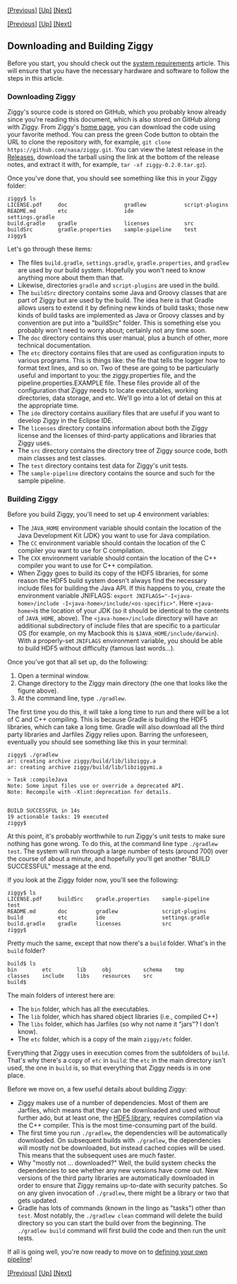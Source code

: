 <a href="pipeline-architecture.md">[Previous]</a> <a href="user-manual.md">[Up]</a> <a href="configuring-pipeline.md">[Next]</a>

[[Previous]](pipeline-architecture.md)
[[Up]](user-manual.md)
[[Next]](configuring-pipeline.md)

## Downloading and Building Ziggy

Before you start, you should check out the [system requirements](system-requirements.md) article. This will ensure that you have the necessary hardware and software to follow the steps in this article. 

### Downloading Ziggy

Ziggy's source code is stored on GitHub, which you probably know already since you're reading this document, which is also stored on GitHub along with Ziggy. From Ziggy's [home page](https://github.com/nasa/ziggy), you can download the code using your favorite method. You can press the green Code button to obtain the URL to clone the repository with, for example, `git clone https://github.com/nasa/ziggy.git`. You can view the latest release in the [Releases](https://github.com/nasa/ziggy/releases), download the tarball using the link at the bottom of the release notes, and extract it with, for example, `tar -xf ziggy-0.2.0.tar.gz`).

Once you've done that, you should see something like this in your Ziggy folder:

```console
ziggy$ ls
LICENSE.pdf     doc                  gradlew            script-plugins
README.md       etc                  ide                settings.gradle
build.gradle    gradle               licenses           src
buildSrc        gradle.properties    sample-pipeline    test
ziggy$ 
```

Let's go through these items:

- The files `build.gradle`, `settings.gradle`, `gradle.properties`, and `gradlew` are used by our build system. Hopefully you won't need to know anything more about them than that.
- Likewise, directories `gradle` and `script-plugins` are used in the build.
- The `buildSrc` directory contains some Java and Groovy classes that are part of Ziggy but are used by the build. The idea here is that Gradle allows users to extend it by defining new kinds of build tasks; those new kinds of build tasks are implemented as Java or Groovy classes and by convention are put into a "buildSrc" folder. This is something else you probably won't need to worry about; certainly not any time soon.
- The `doc` directory contains this user manual, plus a bunch of other, more technical documentation. 
- The `etc` directory contains files that are used as configuration inputs to various programs. This is things like: the file that tells the logger how to format text lines, and so on. Two of these are going to be particularly useful and important to you: the ziggy.properties file, and the pipeline.properties.EXAMPLE file. These files provide all of the configuration that Ziggy needs to locate executables, working directories, data storage, and etc. We'll go into a lot of detail on this at the appropriate time.
- The `ide` directory contains auxiliary files that are useful if you want to develop Ziggy in the Eclipse IDE. 
- The `licenses` directory contains information about both the Ziggy license and the licenses of third-party applications and libraries that Ziggy uses. 
- The `src` directory contains the directory tree of Ziggy source code, both main classes and test classes. 
- The `test` directory contains test data for Ziggy's unit tests. 
- The `sample-pipeline` directory contains the source and such for the sample pipeline. 

### Building Ziggy

Before you build Ziggy, you'll need to set up 4 environment variables:

- The `JAVA_HOME` environment variable should contain the location of the Java Development Kit (JDK) you want to use for Java compilation.
- The `CC` environment variable should contain the location of the C compiler you want to use for C compilation.
- The `CXX` environment variable should contain the location of the C++ compiler you want to use for C++ compilation.
- When Ziggy goes to build its copy of the HDF5 libraries, for some reason the HDF5 build system doesn't always find the necessary include files for building the Java API. If this happens to you, create the environment variable JNIFLAGS: `export JNIFLAGS="-I<java-home>/include -I<java-home>/include/<os-specific>"`. Here `<java-home>`is the location of your JDK (so it should be identical to the contents of `JAVA_HOME`, above). The `<java-home>/include` directory will have an additional subdirectory of include files that are specific to a particular OS (for example, on my Macbook this is `$JAVA_HOME/include/darwin`). With a properly-set `JNIFLAGS` environment variable, you should be able to build HDF5 without difficulty (famous last words...).

Once you've got that all set up, do the following:

1. Open a terminal window.
2. Change directory to the Ziggy main directory (the one that looks like the figure above).
3. At the command line, type `./gradlew`.

The first time you do this, it will take a long time to run and there will be a lot of C and C++ compiling. This is because Gradle is building the HDF5 libraries, which can take a long time. Gradle will also download all the third party libraries and Jarfiles Ziggy relies upon. Barring the unforeseen, eventually you should see something like this in your terminal:

```console
ziggy$ ./gradlew
ar: creating archive ziggy/build/lib/libziggy.a
ar: creating archive ziggy/build/lib/libziggymi.a

> Task :compileJava 
Note: Some input files use or override a deprecated API.
Note: Recompile with -Xlint:deprecation for details.


BUILD SUCCESSFUL in 14s
19 actionable tasks: 19 executed
ziggy$ 
```

At this point, it's probably worthwhile to run Ziggy's unit tests to make sure nothing has gone wrong. To do this, at the command line type `./gradlew test`. The system will run through a large number of tests (around 700) over the course of about a minute, and hopefully you'll get another "BUILD SUCCESSFUL" message at the end. 

If you look at the Ziggy folder now, you'll see the following:

```console
ziggy$ ls
LICENSE.pdf     buildSrc    gradle.properties    sample-pipeline    test
README.md       doc         gradlew              script-plugins
build           etc         ide                  settings.gradle
build.gradle    gradle      licenses             src
ziggy$ 
```

Pretty much the same, except that now there's a `build` folder. What's in the `build` folder?

```console
build$ ls
bin        etc        lib     obj          schema    tmp
classes    include    libs    resources    src
build$ 
```

The main folders of interest here are:

- The `bin` folder, which has all the executables. 
- The `lib` folder, which has shared object libraries (i.e., compiled C++)
- The `libs` folder, which has Jarfiles (so why not name it "jars"? I don't know).
- The `etc` folder, which is a copy of the main `ziggy/etc` folder. 

Everything that Ziggy uses in execution comes from the subfolders of `build`. That's why there's a copy of `etc` in `build`: the `etc` in the main directory isn't used, the one in `build` is, so that everything that Ziggy needs is in one place. 

Before we move on, a few useful details about building Ziggy:

- Ziggy makes use of a number of dependencies. Most of them are Jarfiles, which means that they can be downloaded and used without further ado, but at least one, the [HDF5 library](https://www.hdfgroup.org/solutions/hdf5/), requires compilation via the C++ compiler. This is the most time-consuming part of the build.
- The first time you run `./gradlew`, the dependencies will be automatically downloaded. On subsequent builds with `./gradlew`, the dependencies will mostly not be downloaded, but instead cached copies will be used. This means that the subsequent uses are much faster. 
- Why "mostly not ... downloaded?" Well, the build system checks the dependencies to see whether any new versions have come out. New versions of the third party libraries are automatically downloaded in order to ensure that Ziggy remains up-to-date with security patches. So on any given invocation of `./gradlew`, there might be a library or two that gets updated. 
- Gradle has lots of commands (known in the lingo as "tasks") other than `test`. Most notably, the `./gradlew clean` command will delete the build directory so you can start the build over from the beginning. The `./gradlew build` command will first build the code and then run the unit tests. 

If all is going well, you're now ready to move on to [defining your own pipeline](configuring-pipeline.md)!

[[Previous]](pipeline-architecture.md)
[[Up]](user-manual.md)
[[Next]](configuring-pipeline.md)
